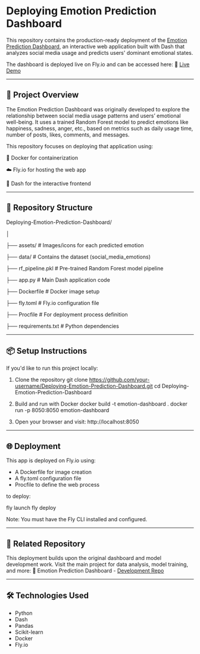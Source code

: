 # Deploying Emotion Prediction Dashboard

This repository contains the production-ready deployment of the [Emotion Prediction Dashboard](https://github.com/Hend-Khaled-Aly/Emotion-Prediction-Dashboard), an interactive web application built with Dash that analyzes social media usage and predicts users' dominant emotional states.

The dashboard is deployed live on Fly.io and can be accessed here:
🔗 [Live Demo](https://deployed-dashboard-sparkling-sunset-4809.fly.dev/)

---

## 🚀 Project Overview

The Emotion Prediction Dashboard was originally developed to explore the relationship between social media usage patterns and users’ emotional well-being. It uses a trained Random Forest model to predict emotions like happiness, sadness, anger, etc., based on metrics such as daily usage time, number of posts, likes, comments, and messages.

This repository focuses on deploying that application using:

🐳 Docker for containerization

☁️ Fly.io for hosting the web app

🐍 Dash for the interactive frontend

---

## 📂 Repository Structure

Deploying-Emotion-Prediction-Dashboard/

│

├── assets/                    # Images/icons for each predicted emotion

├── data/                      # Contains the dataset (social_media_emotions)

├── rf_pipeline.pkl            # Pre-trained Random Forest model pipeline

├── app.py                     # Main Dash application code

├── Dockerfile                 # Docker image setup

├── fly.toml                   # Fly.io configuration file

├── Procfile                  # For deployment process definition

├── requirements.txt           # Python dependencies

---

## 📦 Setup Instructions

If you'd like to run this project locally:
1. Clone the repository
  git clone https://github.com/your-username/Deploying-Emotion-Prediction-Dashboard.git
  cd Deploying-Emotion-Prediction-Dashboard

2. Build and run with Docker
  docker build -t emotion-dashboard .
  docker run -p 8050:8050 emotion-dashboard

3. Open your browser and visit:
  http://localhost:8050

---

## 🌐 Deployment

This app is deployed on Fly.io using:

- A Dockerfile for image creation
- A fly.toml configuration file
- Procfile to define the web process

to deploy:

fly launch
fly deploy

Note: You must have the Fly CLI installed and configured.

---

## 📎 Related Repository

This deployment builds upon the original dashboard and model development work. Visit the main project for data analysis, model training, and more:
🔗 Emotion Prediction Dashboard - [Development Repo](https://github.com/Hend-Khaled-Aly/Emotion-Prediction-Dashboard)

---

## 🛠️ Technologies Used

- Python
- Dash
- Pandas
- Scikit-learn
- Docker
- Fly.io

